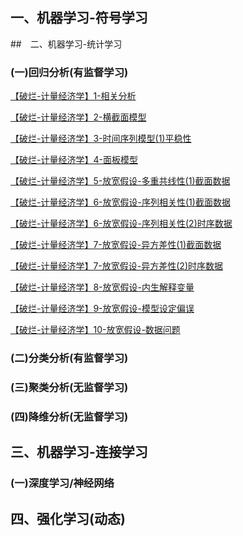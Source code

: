 

## 一、机器学习-符号学习

##　二、机器学习-统计学习


### (一)回归分析(有监督学习)

[【破烂-计量经济学】1-相关分析](da-t/【破烂-计量经济学】1-相关分析.md)

[【破烂-计量经济学】2-横截面模型](da-t/【破烂-计量经济学】2-横截面模型.md)

[【破烂-计量经济学】3-时间序列模型(1)平稳性](da-t/【破烂-计量经济学】3-时间序列模型(1)平稳性.md)

[【破烂-计量经济学】4-面板模型](da-t/【破烂-计量经济学】4-面板模型.md)

[【破烂-计量经济学】5-放宽假设-多重共线性(1)截面数据](da-t/【破烂-计量经济学】5-放宽假设-多重共线性(1)截面数据.md)

[【破烂-计量经济学】6-放宽假设-序列相关性(1)截面数据](da-t/【破烂-计量经济学】6-放宽假设-序列相关性(1)截面数据.md)

[【破烂-计量经济学】6-放宽假设-序列相关性(2)时序数据](da-t/【破烂-计量经济学】6-放宽假设-序列相关性(2)时序数据.md)

[【破烂-计量经济学】7-放宽假设-异方差性(1)截面数据](da-t/【破烂-计量经济学】7-放宽假设-异方差性(1)截面数据.md)

[【破烂-计量经济学】7-放宽假设-异方差性(2)时序数据](da-t/【破烂-计量经济学】7-放宽假设-异方差性(2)时序数据.md)

[【破烂-计量经济学】8-放宽假设-内生解释变量](da-t/【破烂-计量经济学】8-放宽假设-内生解释变量.md)

[【破烂-计量经济学】9-放宽假设-模型设定偏误](da-t/【破烂-计量经济学】9-放宽假设-模型设定偏误.md)

[【破烂-计量经济学】10-放宽假设-数据问题](da-t/【破烂-计量经济学】10-放宽假设-数据问题.md)


### (二)分类分析(有监督学习)


### (三)聚类分析(无监督学习)


### (四)降维分析(无监督学习)

## 三、机器学习-连接学习

### (一)深度学习/神经网络

## 四、强化学习(动态)